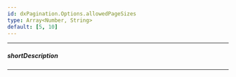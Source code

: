 ```yaml
---
id: dxPagination.Options.allowedPageSizes
type: Array<Number, String>
default: [5, 10]
---
```

---
##### shortDescription
<!-- Description goes here -->

---
<!-- Description goes here -->